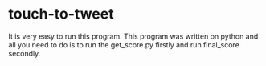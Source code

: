 # touch-to-tweet
It is very easy to run this program. This program was written on python and all you need to do is to run the get_score.py firstly and run final_score secondly.  
